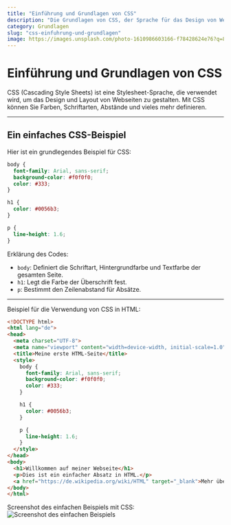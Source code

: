 ```yaml
---
title: "Einführung und Grundlagen von CSS"
description: "Die Grundlagen von CSS, der Sprache für das Design von Webseiten."
category: Grundlagen
slug: "css-einfuhrung-und-grundlagen"
image: https://images.unsplash.com/photo-1610986603166-f78428624e76?q=80&w=3516&auto=format&fit=crop&ixlib=rb-4.0.3&ixid=M3wxMjA3fDB8MHxwaG90by1wYWdlfHx8fGVufDB8fHx8fA%3D%3D
---
```

# Einführung und Grundlagen von CSS

CSS (Cascading Style Sheets) ist eine Stylesheet-Sprache, die verwendet wird, um das Design und Layout von Webseiten zu gestalten. Mit CSS können Sie Farben, Schriftarten, Abstände und vieles mehr definieren.

---

## Ein einfaches CSS-Beispiel

Hier ist ein grundlegendes Beispiel für CSS:

```css
body {
  font-family: Arial, sans-serif;
  background-color: #f0f0f0;
  color: #333;
}

h1 {
  color: #0056b3;
}

p {
  line-height: 1.6;
}
```

Erklärung des Codes:
- `body`: Definiert die Schriftart, Hintergrundfarbe und Textfarbe der gesamten Seite.
- `h1`: Legt die Farbe der Überschrift fest.
- `p`: Bestimmt den Zeilenabstand für Absätze.


---

Beispiel für die Verwendung von CSS in HTML:

```html
<!DOCTYPE html>
<html lang="de">
<head>
  <meta charset="UTF-8">
  <meta name="viewport" content="width=device-width, initial-scale=1.0">
  <title>Meine erste HTML-Seite</title>
  <style>
  	body {
      font-family: Arial, sans-serif;
      background-color: #f0f0f0;
      color: #333;
    }

    h1 {
      color: #0056b3;
    }

    p {
      line-height: 1.6;
    }
  </style>
</head>
<body>
  <h1>Willkommen auf meiner Webseite</h1>
  <p>Dies ist ein einfacher Absatz in HTML.</p>
  <a href="https://de.wikipedia.org/wiki/HTML" target="_blank">Mehr über HTML erfahren</a>
</body>
</html>
```
Screenshot des einfachen Beispiels mit CSS:
![Screenshot des einfachen Beispiels](/img/screely-1743258175294.png "Screenshot des einfachen Beispiels")